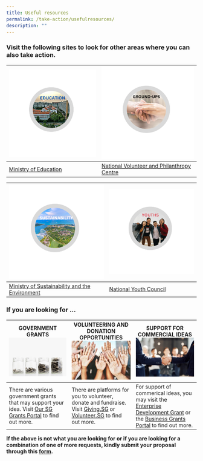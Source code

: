 ```yaml
---
title: Useful resources
permalink: /take-action/usefulresources/
description: ""
---
```

### Visit the following sites to look for other areas where you can also take action. 



| ![](/images/sgpo%20education.png) | ![](/images/ground-ups.png) |
| -------- | -------- |
| [Ministry of Education](https://moe.gov.sg)     | [National Volunteer and Philanthropy Centre](https://cityofgood.sg)      |

| ![](/images/sustainability.png) |![](/images/sgpo%20youths.png)|
| -------- | -------- |
| [Ministry of Sustainability and the Environment](https://mse.gov.sg)     | [National Youth Council](https://nyc.gov.sg)      |



### If you are looking for ... 



| GOVERNMENT GRANTS ![](/images/picture8.jpg) | VOLUNTEERING AND DONATION OPPORTUNITIES ![](/images/picture9.jpg) | SUPPORT FOR COMMERCIAL IDEAS ![](/images/picture10.jpg)|
| -------- | -------- | -------- |
| There are various government grants that may support your idea. Visit [Our SG Grants Portal](https://oursggrants.gov.sg) to find out more.  | There are platforms for you to volunteer, donate and fundraise. Visit [Giving.SG](https://www.giving.sg) or [Volunteer.SG](https://www.volunteer.gov.sg/) to find out more. | For support of commerical ideas, you may visit the [Enterprise Development Grant](https://www.enterprisesg.gov.sg/financial-support/enterprise-development-grant) or the [Business Grants Portal](https://www.businessgrants.gov.sg/) to find out more.

**If the above is not what you are looking for or if you are looking for a combination of one of more requests, kindly submit your proposal through this [form](https://go.gov.sg/takeactiontoday).**